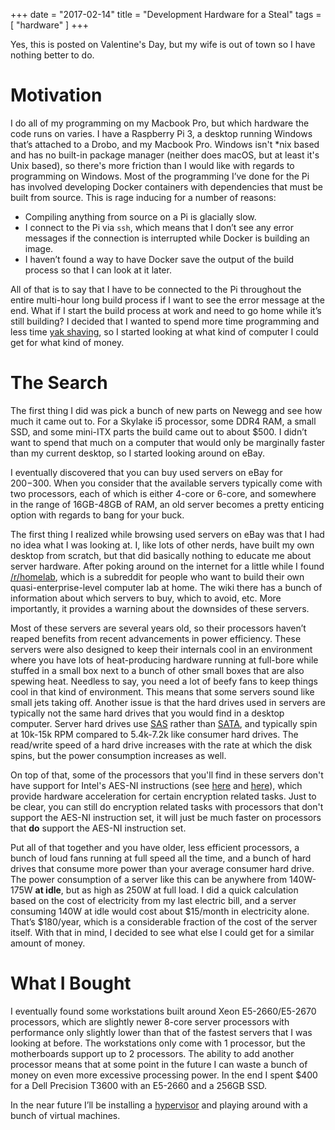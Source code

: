 +++
date = "2017-02-14"
title = "Development Hardware for a Steal"
tags = [
    "hardware"
]
+++

Yes, this is posted on Valentine's Day, but my wife is out of town so I have nothing better to do.

# Motivation
I do all of my programming on my Macbook Pro, but which hardware the code runs on varies. I have a Raspberry Pi 3, a desktop running Windows that’s attached to a Drobo, and my Macbook Pro. Windows isn't *nix based and has no built-in package manager (neither does macOS, but at least it's Unix based), so there's more friction than I would like with regards to programming on Windows. Most of the programming I’ve done for the Pi has involved developing Docker containers with dependencies that must be built from source. This is rage inducing for a number of reasons:  

- Compiling anything from source on a Pi is glacially slow.
- I connect to the Pi via `ssh`, which means that I don’t see any error messages if the connection is interrupted while Docker is building an image.
- I haven’t found a way to have Docker save the output of the build process so that I can look at it later.  

  
All of that is to say that I have to be connected to the Pi throughout the entire multi-hour long build process if I want to see the error message at the end. What if I start the build process at work and need to go home while it’s still building? I decided that I wanted to spend more time programming and less time [yak shaving][yak-shaving], so I started looking at what kind of computer I could get for what kind of money.

# The Search
The first thing I did was pick a bunch of new parts on Newegg and see how much it came out to. For a Skylake i5 processor, some DDR4 RAM, a small SSD, and some mini-ITX parts the build came out to about $500. I didn’t want to spend that much on a computer that would only be marginally faster than my current desktop, so I started looking around on eBay.

I eventually discovered that you can buy used servers on eBay for $200-$300. When you consider that the available servers typically come with two processors, each of which is either 4-core or 6-core, and somewhere in the range of 16GB-48GB of RAM, an old server becomes a pretty enticing option with regards to bang for your buck.

The first thing I realized while browsing used servers on eBay was that I had no idea what I was looking at. I, like lots of other nerds, have built my own desktop from scratch, but that did basically nothing to educate me about server hardware. After poking around on the internet for a little while I found [/r/homelab][homelab], which is a subreddit for people who want to build their own quasi-enterprise-level computer lab at home. The wiki there has a bunch of information about which servers to buy, which to avoid, etc. More importantly, it provides a warning about the downsides of these servers. 

Most of these servers are several years old, so their processors haven’t reaped benefits from recent advancements in power efficiency. These servers were also designed to keep their internals cool in an environment where you have lots of heat-producing hardware running at full-bore while stuffed in a small box next to a bunch of other small boxes that are also spewing heat. Needless to say, you need a lot of beefy fans to keep things cool in that kind of environment. This means that some servers sound like small jets taking off. Another issue is that the hard drives used in servers are typically not the same hard drives that you would find in a desktop computer. Server hard drives use [SAS][sas-wikipedia] rather than [SATA][sata-wikipedia], and typically spin at 10k-15k RPM compared to 5.4k-7.2k like consumer hard drives. The read/write speed of a hard drive increases with the rate at which the disk spins, but the power consumption increases as well.

On top of that, some of the processors that you'll find in these servers don't have support for Intel's AES-NI instructions (see [here][aesni-wikipedia] and [here][aesni-explanation]), which provide hardware acceleration for certain encryption related tasks. Just to be clear, you can still do encryption related tasks with processors that don't support the AES-NI instruction set, it will just be much faster on processors that **do** support the AES-NI instruction set.

Put all of that together and you have older, less efficient processors, a bunch of loud fans running at full speed all the time, and a bunch of hard drives that consume more power than your average consumer hard drive. The power consumption of a server like this can be anywhere from 140W-175W **at idle**, but as high as 250W at full load. I did a quick calculation based on the cost of electricity from my last electric bill, and a server consuming 140W at idle would cost about $15/month in electricity alone. That’s $180/year, which is a considerable fraction of the cost of the server itself. With that in mind, I decided to see what else I could get for a similar amount of money.

# What I Bought
I eventually found some workstations built around Xeon E5-2660/E5-2670 processors, which are slightly newer 8-core server processors with performance only slightly lower than that of the fastest servers that I was looking at before. The workstations only come with 1 processor, but the motherboards support up to 2 processors. The ability to add another processor means that at some point in the future I can waste a bunch of money on even more excessive processing power. In the end I spent $400 for a Dell Precision T3600 with an E5-2660 and a 256GB SSD.

In the near future I’ll be installing a [hypervisor][hypervisor-wikipedia] and playing around with a bunch of virtual machines.

[yak-shaving]: https://en.wiktionary.org/wiki/yak_shaving
[homelab]: https://www.reddit.com/r/homelab/
[sas-wikipedia]: https://en.wikipedia.org/wiki/Serial_Attached_SCSI
[sata-wikipedia]: https://en.wikipedia.org/wiki/Serial_ATA
[aesni-wikipedia]: https://en.wikipedia.org/wiki/AES_instruction_set
[aesni-explanation]: http://crypto.stackexchange.com/questions/19544/how-exactly-does-aes-ni-work
[hypervisor-wikipedia]: https://en.wikipedia.org/wiki/Hypervisor
